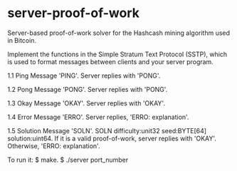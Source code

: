 # server-proof-of-work

Server-based proof-of-work solver for the Hashcash mining algorithm used in Bitcoin.

Implement the functions in the Simple Stratum Text Protocol (SSTP), which is used to format messages between clients and your server program.

1.1 Ping Message 'PING'.
Server replies with 'PONG'.

1.2 Pong Message 'PONG'.
Server replies with 'PONG'.

1.3 Okay Message 'OKAY'.
Server replies with 'OKAY'.

1.4 Error Message 'ERRO'.
Server replies, 'ERRO: explanation'.

1.5 Solution Message 'SOLN'.
SOLN difficulty:unit32 seed:BYTE[64] solution:uint64.
If it is a valid proof-of-work, server replies with 'OKAY'.
Otherwise, 'ERRO: explanation'.

To run it:
$ make.
$ ./server port_number
